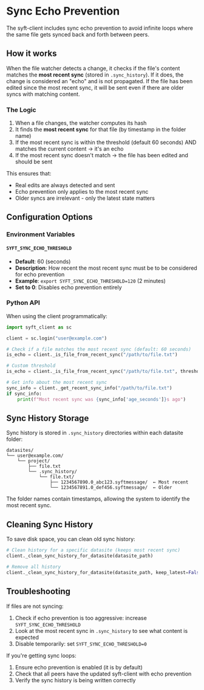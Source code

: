 # Sync Echo Prevention

The syft-client includes sync echo prevention to avoid infinite loops where the same file gets synced back and forth between peers.

## How it works

When the file watcher detects a change, it checks if the file's content matches the **most recent sync** (stored in `.sync_history`). If it does, the change is considered an "echo" and is not propagated. If the file has been edited since the most recent sync, it will be sent even if there are older syncs with matching content.

### The Logic

1. When a file changes, the watcher computes its hash
2. It finds the **most recent sync** for that file (by timestamp in the folder name)
3. If the most recent sync is within the threshold (default 60 seconds) AND matches the current content → it's an echo
4. If the most recent sync doesn't match → the file has been edited and should be sent

This ensures that:
- Real edits are always detected and sent
- Echo prevention only applies to the most recent sync
- Older syncs are irrelevant - only the latest state matters

## Configuration Options

### Environment Variables

#### `SYFT_SYNC_ECHO_THRESHOLD`
- **Default**: 60 (seconds)
- **Description**: How recent the most recent sync must be to be considered for echo prevention
- **Example**: `export SYFT_SYNC_ECHO_THRESHOLD=120` (2 minutes)
- **Set to 0**: Disables echo prevention entirely

### Python API

When using the client programmatically:

```python
import syft_client as sc

client = sc.login("user@example.com")

# Check if a file matches the most recent sync (default: 60 seconds)
is_echo = client._is_file_from_recent_sync("/path/to/file.txt")

# Custom threshold
is_echo = client._is_file_from_recent_sync("/path/to/file.txt", threshold_seconds=120)

# Get info about the most recent sync
sync_info = client._get_recent_sync_info("/path/to/file.txt")
if sync_info:
    print(f"Most recent sync was {sync_info['age_seconds']}s ago")
```

## Sync History Storage

Sync history is stored in `.sync_history` directories within each datasite folder:
```
datasites/
└── user@example.com/
    └── project/
        ├── file.txt
        └── .sync_history/
            └── file.txt/
                ├── 1234567890.0_abc123.syftmessage/  ← Most recent
                └── 1234567891.0_def456.syftmessage/  ← Older
```

The folder names contain timestamps, allowing the system to identify the most recent sync.

## Cleaning Sync History

To save disk space, you can clean old sync history:

```python
# Clean history for a specific datasite (keeps most recent sync)
client._clean_sync_history_for_datasite(datasite_path)

# Remove all history
client._clean_sync_history_for_datasite(datasite_path, keep_latest=False)
```

## Troubleshooting

If files are not syncing:
1. Check if echo prevention is too aggressive: increase `SYFT_SYNC_ECHO_THRESHOLD`
2. Look at the most recent sync in `.sync_history` to see what content is expected
3. Disable temporarily: set `SYFT_SYNC_ECHO_THRESHOLD=0`

If you're getting sync loops:
1. Ensure echo prevention is enabled (it is by default)
2. Check that all peers have the updated syft-client with echo prevention
3. Verify the sync history is being written correctly